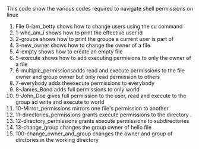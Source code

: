 This code show the various codes required to navigate shell permissions on linux
1. File 0-iam_betty shows how to change users using the su command
2. 1-who_am_i shows how to print the effective user id
3. 2-groups shows how to print the groups a current user is part of
4. 3-new_owner shows how to change the owner of a file
5. 4-empty shows how to create an empty file
6. 5-execute shows how to add executing permisions to only the owner of a file
7. 6-multiple_permissionsadds read and execute permissions to the file owner and group owner but only read permission to others
8. 7-everybody adds theexecute permissions to everybody
9. 8-James_Bond adds full permissions to only world
10. 9-John_Doe gives full permission to the user, read and execute to the group ad write and execute to world
11. 10-Mirror_permissions mirrors one file's permission to another
12. 11-directories_permissions grants execute permissions to the directory .
13. 12-directory_permissions grants execute permissions to subdirectories 
14. 13-change_group changes the group owner of hello file
15. 100-change_owner_and_group changes the owner and group of dirctories in the working directory
